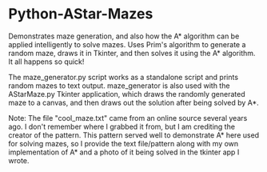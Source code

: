 # Python-AStar-Mazes
Demonstrates maze generation, and also how the A* algorithm can be applied intelligently to solve mazes.
Uses Prim's algorithm to generate a random maze, draws it in Tkinter, and then solves it using the A* algorithm.
It all happens so quick!

The maze_generator.py script works as a standalone script and prints random mazes to text output.  maze_generator is also used with the AStarMaze.py Tkinter application, which draws the randomly generated maze to a canvas, and then draws out the solution after being solved by A*.

Note: The file "cool_maze.txt" came from an online source several years ago.  I don't remember where I grabbed it from, but I am crediting the creator of the pattern. This pattern served well to demonstrate A* here used for solving mazes, so I provide the text file/pattern along with my own implementation of A* and a photo of it being solved in the tkinter app I wrote.
